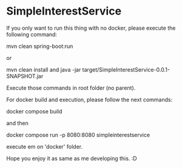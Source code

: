 # SimpleInterestService


If you only want to run this thing with no docker, please execute the following command:

mvn clean spring-boot:run

or

mvn clean install
and
java -jar target/SimpleInterestService-0.0.1-SNAPSHOT.jar

Execute those commands in root folder (no parent).

For docker build and execution, please follow the next commands:

docker compose build

and then

docker compose run -p 8080:8080 simpleinterestservice

execute em on 'docker' folder.

Hope you enjoy it as same as me developing this. :D
